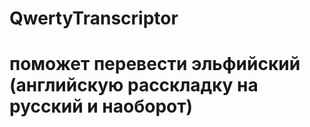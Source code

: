 # QwertyTranscriptor
 
# поможет перевести эльфийский (английскую расскладку на русский и наоборот) 
